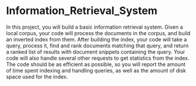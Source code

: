 Information_Retrieval_System
============================

In this project, you will build a basic information retrieval system. Given a local corpus, your code will process the documents in the corpus, and build an inverted index from them. After building the index, your code will take a query, process it, find and rank documents matching that query, and return a ranked list of results with document snippets containing the query. Your code will also handle several other requests to get statistics from the index. The code should be as efficient as possible, so you will report the amount of time spent indexing and handling queries, as well as the amount of disk space used for the index.
